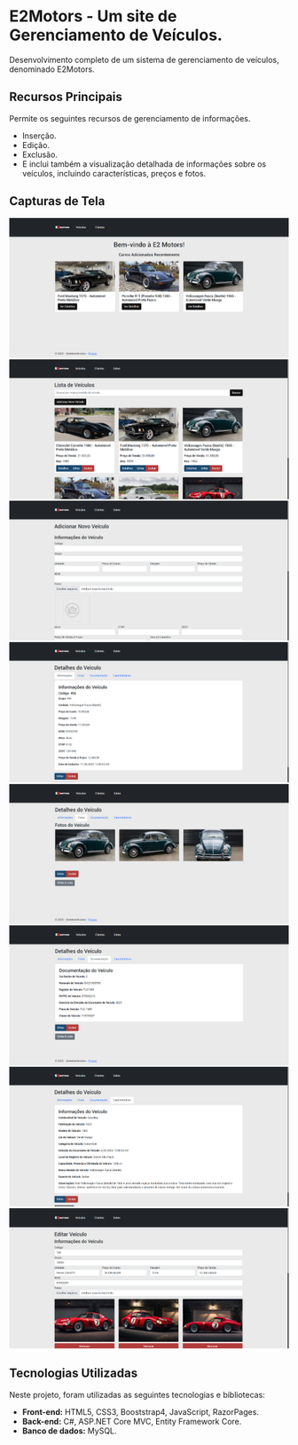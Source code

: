 # E2Motors - Um site de Gerenciamento de Veículos.

Desenvolvimento completo de um sistema de gerenciamento de veículos, denominado E2Motors.

## Recursos Principais

Permite os seguintes recursos de gerenciamento de informações.

- Inserção.
- Edição.
- Exclusão.
- E inclui também a visualização detalhada de informações sobre os veículos, incluindo características, preços e fotos.

## Capturas de Tela

![Página Inicial](wwwroot/screenshots/PaginaInicial.png)
![Página de Veículos](wwwroot/screenshots/PaginaVeiculos.png)
![Adicionar Veículos](wwwroot/screenshots/AdicionarVeiculos.png)
![Detalhes 01](wwwroot/screenshots/Detalhes01.png)
![Detalhes 02](wwwroot/screenshots/Detalhes02.png)
![Detalhes 03](wwwroot/screenshots/Detalhes03.png)
![Detalhes 04](wwwroot/screenshots/Detalhes04.png)
![Editar Página](wwwroot/screenshots/Editar.png)

## Tecnologias Utilizadas

Neste projeto, foram utilizadas as seguintes tecnologias e bibliotecas:

- **Front-end:** HTML5, CSS3, Booststrap4, JavaScript, RazorPages.
- **Back-end:** C#, ASP.NET Core MVC, Entity Framework Core.
- **Banco de dados:** MySQL.
